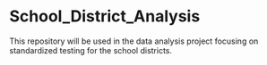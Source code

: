 # School_District_Analysis
This repository will be used in the data analysis project focusing on standardized testing for the school districts.
